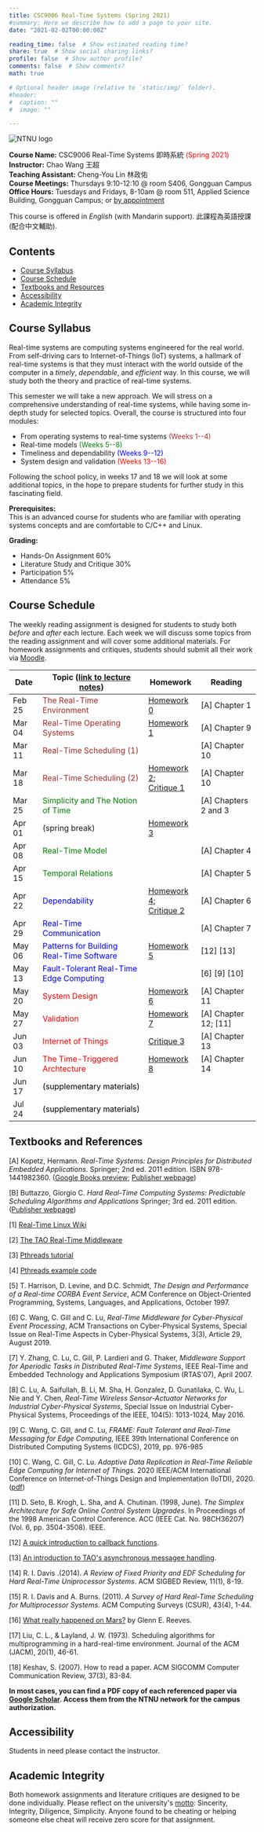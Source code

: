 ```yaml
---
title: CSC9006 Real-Time Systems (Spring 2021)
#summary: Here we describe how to add a page to your site.
date: "2021-02-02T00:00:00Z"

reading_time: false  # Show estimated reading time?
share: true  # Show social sharing links?
profile: false  # Show author profile?
comments: false  # Show comments?
math: true

# Optional header image (relative to `static/img/` folder).
#header:
#  caption: ""
#  image: ""

---
```


![NTNU logo](../../img/ntnu_logo.png)

**Course Name:** CSC9006 Real-Time Systems 即時系統 <span style="color:red">(Spring 2021)</span>  
**Instructor:** Chao Wang 王超  
**Teaching Assistant:** Cheng-You Lin 林政佑  
**Course Meetings:** Thursdays 9:10-12:10 @ room S406, Gongguan Campus  
**Office Hours:** Tuesdays and Fridays, 8-10am  @ room 511, Applied Science Building, Gongguan Campus; or [by appointment](mailto:cw@ntnu.edu.tw)  

This course is offered in _English_ (with Mandarin support). 此課程為英語授課 (配合中文輔助).

## Contents

* [Course Syllabus](#syllabus) <a name="syllabus"></a>
* [Course Schedule](#schedule)
* [Textbooks and Resources](#resource)
* [Accessibility](#accessibility)
* [Academic Integrity](#accessibility)

## Course Syllabus
Real-time systems are computing systems engineered for the real world.
From self-driving cars to Internet-of-Things (IoT) systems,
a hallmark of real-time systems is that they must interact with
the world outside of the computer
in a _timely_, _dependable_, and _efficient_ way.
In this course,
we will study both the theory and practice of
real-time systems.

This semester we will take a new approach.
We will stress on a comprehensive understanding
of real-time systems, while having some in-depth study
for selected topics.
Overall, the course is structured into four modules:
* From operating systems to real-time systems <span style="color:brown">(Weeks 1--4)</span>
* Real-time models <span style="color:green">(Weeks 5--8)</span>
* Timeliness and dependability <span style="color:blue">(Weeks 9--12)</span>
* System design and validation <span style="color:red">(Weeks 13--16)</span>

Following the school policy, in weeks 17 and 18
we will look at some additional topics,
in the hope to prepare students for further study
in this fascinating field.

**Prerequisites:**  
This is an advanced course for students
who are familiar with operating systems concepts
and are comfortable to C/C++ and Linux.

**Grading:**  
* Hands-On Assignment 60%  
* Literature Study and Critique 30%<a name="schedule"></a>  
* Participation 5%  
* Attendance 5%  

## Course Schedule
The weekly reading assignment is designed for
students to study both _before_ and _after_ each lecture.
Each week we will discuss some topics from the reading assignment
and will cover some additional materials.
For homework assignments and critiques,
students should submit all their work via [Moodle](https://moodle.ntnu.edu.tw/).

| Date | Topic ([link to lecture notes](https://github.com/wangc86/csc9006/blob/master/lectures)) | Homework | Reading | 
| ---  | --- | --- | --- |
| Feb 25 | <span style="color:brown">The Real-Time Environment</span> | [Homework 0](https://github.com/wangc86/csc9006/blob/master/hw0.pdf) | [A] Chapter 1 | 
| Mar 04 | <span style="color:brown">Real-Time Operating Systems</span> | [Homework 1](https://github.com/wangc86/csc9006/blob/master/hw1.pdf) | [A] Chapter 9 | 
| Mar 11 | <span style="color:brown">Real-Time Scheduling (1)</span> | | [A] Chapter 10 | 
| Mar 18 | <span style="color:brown">Real-Time Scheduling (2)</span> | [Homework 2](https://github.com/wangc86/csc9006/blob/master/homework%202%20resources/hw2.pdf);<br>[Critique 1](https://github.com/wangc86/csc9006/blob/master/critique1.pdf) | [A] Chapter 10 |
| Mar 25 | <span style="color:green">Simplicity and The Notion of Time</span> |  | [A] Chapters 2 and 3 |
| Apr 01 | (spring break) | [Homework 3](https://github.com/wangc86/csc9006/blob/master/homework%203%20resources/hw3.pdf) |  |
| Apr 08 | <span style="color:green">Real-Time Model</span> |  | [A] Chapter 4 |
| Apr 15 | <span style="color:green">Temporal Relations</span> |  | [A] Chapter 5 |
| Apr 22 | <span style="color:blue">Dependability</span> | [Homework 4](https://github.com/wangc86/csc9006/blob/master/hw4.pdf);<br>[Critique 2](https://github.com/wangc86/csc9006/blob/master/critique2.pdf) | [A] Chapter 6 |
| Apr 29 | <span style="color:blue">Real-Time Communication</span> | | [A] Chapter 7 |
| May 06 | <span style="color:blue">Patterns for Building Real-Time Software</span> | [Homework 5](https://github.com/wangc86/csc9006/blob/master/hw5.pdf) | [12] [13] |
| May 13 | <span style="color:blue">Fault-Tolerant Real-Time Edge Computing</span> | | [6] [9] [10]|
| May 20 | <span style="color:red">System Design</span> | [Homework 6](https://github.com/wangc86/csc9006/blob/master/hw6.pdf) | [A] Chapter 11 |
| May 27 | <span style="color:red">Validation</span> | [Homework 7](https://github.com/wangc86/csc9006/blob/master/hw7.pdf) | [A] Chapter 12; [11] |
| Jun 03 | <span style="color:red">Internet of Things</span> | [Critique 3](https://github.com/wangc86/csc9006/blob/master/critique3.pdf) | [A] Chapter 13 |
| Jun 10 | <span style="color:red">The Time-Triggered Archtecture</span> | [Homework 8](https://github.com/wangc86/csc9006/blob/master/hw8.pdf) | [A] Chapter 14 <a name="resource"></a>|
| Jun 17 | <span style="color:black">(supplementary materials)</span> |  |  |
| Jul 24 | <span style="color:black">(supplementary materials)</span> |  |  |

## Textbooks and References

[A] Kopetz, Hermann. _Real-Time Systems: Design Principles for Distributed Embedded Applications_. Springer; 2nd ed. 2011 edition. ISBN 978-1441982360. ([Google Books preview](https://books.google.com.tw/books?hl=zh-TW&lr=&id=oJZsvEawlAMC&oi=fnd&pg=PR3&dq=Real-Time+Systems:+Design+Principles+for+Distributed+Embedded+Applications&ots=nMrNn5LB9z&sig=kBRT4x6xnRBh8e-jTTGcC4VCI_k&redir_esc=y#v=onepage&q=Real-Time%20Systems%3A%20Design%20Principles%20for%20Distributed%20Embedded%20Applications&f=false); [Publisher webpage](https://www.springer.com/gp/book/9781441982360))

[B] Buttazzo, Giorgio C. _Hard Real-Time Computing Systems: Predictable Scheduling Algorithms and Applications_ Springer; 3rd ed. 2011 edition. ([Publisher webpage](https://www.springer.com/gp/book/9781461406754))

[1] [Real-Time Linux Wiki](https://rt.wiki.kernel.org/index.php/Frequently_Asked_Questions)

[2] [The TAO Real-Time Middleware](http://www.dre.vanderbilt.edu/~schmidt/TAO.html)

[3] [Pthreads tutorial](https://randu.org/tutorials/threads/)

[4] [Pthreads example code](https://resources.oreilly.com/examples/9781565921153/)

[5] T. Harrison, D. Levine, and D.C. Schmidt, _The Design and Performance of a Real-time CORBA Event Service_, ACM Conference on Object-Oriented Programming, Systems, Languages, and Applications, October 1997. 

[6] C. Wang, C. Gill and C. Lu, _Real-Time Middleware for Cyber-Physical Event Processing_, ACM Transactions on Cyber-Physical Systems, Special Issue on Real-Time Aspects in Cyber-Physical Systems, 3(3), Article 29, August 2019.

[7] Y. Zhang, C. Lu, C. Gill, P. Lardieri and G. Thaker, _Middleware Support for Aperiodic Tasks in Distributed Real-Time Systems_, IEEE Real-Time and Embedded Technology and Applications Symposium (RTAS'07), April 2007.

[8] C. Lu, A. Saifullah, B. Li, M. Sha, H. Gonzalez, D. Gunatilaka, C. Wu, L. Nie and Y. Chen, _Real-Time Wireless Sensor-Actuator Networks for Industrial Cyber-Physical Systems_, Special Issue on Industrial Cyber-Physical Systems, Proceedings of the IEEE, 104(5): 1013-1024, May 2016. 

[9] C. Wang, C. Gill, and C. Lu, _FRAME: Fault Tolerant and Real-Time Messaging for Edge Computing_, IEEE 39th International Conference on Distributed Computing Systems (ICDCS), 2019, pp. 976-985
<a name="accessibility"></a>

[10] C. Wang, C. Gill, C. Lu. _Adaptive Data Replication in Real-Time Reliable Edge Computing for Internet of Things._ 2020 IEEE/ACM International Conference on Internet-of-Things Design and Implementation (IoTDI), 2020. ([pdf](https://wangc86.github.io/publication/iotdi20/iotdi20.pdf))

[11] D. Seto, B. Krogh, L. Sha, and A. Chutinan. (1998, June). _The Simplex Architecture for Safe Online Control System Upgrades_. In Proceedings of the 1998 American Control Conference. ACC (IEEE Cat. No. 98CH36207) (Vol. 6, pp. 3504-3508). IEEE.

[12] [A quick introduction to callback functions](https://developer.mozilla.org/en-US/docs/Glossary/Callback_function).

[13] [An introduction to TAO's asynchronous messagee handling](https://objectcomputing.com/resources/publications/mnb/an-introduction-to-taos-asynchronous-message-handling).

[14] R. I. Davis .(2014). _A Review of Fixed Priority and EDF Scheduling for Hard Real-Time Uniprocessor Systems_. ACM SIGBED Review, 11(1), 8-19.

[15] R. I. Davis and A. Burns. (2011). _A Survey of Hard Real-Time Scheduling for Multiprocessor Systems_. ACM Computing Surveys (CSUR), 43(4), 1-44.

[16] [What really happened on Mars?](https://www.cs.unc.edu/~anderson/teach/comp790/papers/mars_pathfinder_long_version.html) by Glenn E. Reeves.

[17] Liu, C. L., & Layland, J. W. (1973). Scheduling algorithms for multiprogramming in a hard-real-time environment. Journal of the ACM (JACM), 20(1), 46-61.

[18] Keshav, S. (2007). How to read a paper. ACM SIGCOMM Computer Communication Review, 37(3), 83-84.

**In most cases, you can find a PDF copy of each referenced paper via [Google Scholar](https://scholar.google.com/). Access them from the NTNU network for the campus authorization.**

## Accessibility
<a name="integrity"></a>
Students in need please contact the instructor.

## Academic Integrity
Both homework assignments and
literature critiques are designed to be done individually.
Please reflect on the university's [motto](http://archives.lib.ntnu.edu.tw/c2/c2_1.jsp): Sincerity, Integrity, Diligence, Simplicity. Anyone found to be cheating or helping someone else cheat will receive zero score for that assignment.


